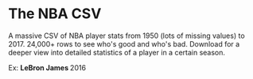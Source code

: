 # The NBA CSV

A massive CSV of NBA player stats from 1950 (lots of missing values) to 2017. 24,000+ rows to see who's good and who's bad.
Download for a deeper view into detailed statistics of a player in a certain season.

Ex: <b> LeBron James </b> 2016
